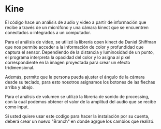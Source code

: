 # Kine


El código hace un análisis de audio y video a partir de información que recibe a través de un micrófono y una cámara kinect que se encuentren conectados o integrados a un computador.  

Para el análisis de video, se utilizó la librería open kinect de Daniel Shiffman que nos permite acceder a la información de color y profundidad que captura el sensor. Dependiendo de la distancia y luminosidad de un punto, el programa interpreta la opacidad del color y lo asigna al pixel correspondiente en la imagen proyectada para crear un efecto tridimensional.  

Además, permite que la persona pueda ajustar el ángulo de la cámara desde su teclado, para esto nosotros asignamos los botones de las flechas arriba y abajo.

Para el análisis de volumen se utilizó la librería de sonido de processing, con la cual podemos obtener el valor de la  amplitud del audio que se recibe como input. 

Si usted quiere usar este codigo para hacer la instalación por su cuenta, deberá crear un nuevo "Branch" en donde agrgue los cambios que realizó.
